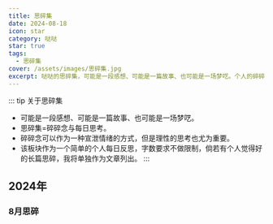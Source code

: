 ```yaml
---
title: 思碎集
date: 2024-08-18
icon: star
category: 哒哒
star: true
tags:
  - 思碎集
cover: /assets/images/思碎集.jpg
excerpt: 哒哒的思碎集，可能是一段感想、可能是一篇故事、也可能是一场梦呓。个人的碎碎念与每日反思板块。
---
```


::: tip 关于思碎集
- 可能是一段感想、可能是一篇故事、也可能是一场梦呓。
- 思碎集=碎碎念与每日思考。
- 碎碎念可以作为一种宣泄情绪的方式，但是理性的思考也尤为重要。
- 该板块作为一个简单的个人每日反思，字数要求不做限制，倘若有个人觉得好的长篇思碎，我将单独作为文章列出。
:::

## 2024年

### 8月思碎

<LittleTalk arr='[
    {"time": "2024-08-18", "content": "今天全国计算机设计大赛人工智能赛道也已经顺利结束了，班上有同学成功拿下了国一，对于他们的付出拿下的成就我表示由衷的祝贺🎉🎉。心里暗暗有些酸痛😎，不过也没有什么特别灰心的，来年再战！"},
	{"time": "2024-08-20", "content": "黑猴今天开测了，祝国产3A游戏越来越多、越来越好，内容也多元化起来！可惜俺没得能力拿下，以后补票。🫡"},
    {"time": "2024-08-20", "content": "黑猴很好玩，使我的金箍棒旋转。家庭共享游玩同学的，无奈打了一晚的佛脸大老鼠（幽魂）。悲哉！"},
    {"time": "2024-08-23", "content": "今天顺利通关黑猴第二章，虎先锋算是给猴头撑死的！"},
	{"time": "2024-08-27", "content": "今天和同学（丁）去看了《异形：夺命舰》，但是不小心买成4D了！影院空旷就四个人，椅子很摇，机箱风很大，感觉有种被异形追着咬的推背感，体验感拉满了！😨😭"},
	{"time": "2024-08-28", "content": "焦焦只是想保护莱利，她有着很强的分析能力和处事计划，但也很弱小。所有的情绪都是为了自己更好，我们不能去束缚禁锢任何一个，去学会爱自己，去善用和发现情绪的价值。——摘想自《头脑特工队2》"},
	{"time":"2024-08-29","content":"今天读完了《认知觉醒》，其中书的结尾是关于写好每日反思的内容，作者特别提到了写每日反思要与碎碎念区别开来，不然就变成了纯粹的情绪宣泄，于是我就在想，是否要取消碎碎念板块，改为每日反思呢？emm…… 还是留下来好了，作为一个情绪的宣泄口吧，同时也可以将每日反思整合进来。我想到了一个好名字，就叫”思碎集“吧"},
	{"time":"2024-08-30 阅读感悟","content":"关于《认知觉醒》一书，给我的启发很多。我认为贯穿全书的一个中心论点就是：结合自己的感性与理性去认知世界。人的大脑分为理性和感性两个脑区，理性有着沉着的处事能力，但缺乏力量，容易被感性打倒；感性拥有原始以来的本能，但缺乏现代社会的长远思考能力。我们要学会将二者结合，利用理性的辩思和感性的驱动力去认识自我、改变自我！同时，书中对于学习和行动做了许多方法论的指导，譬如”早冥读写跑“等方面的知识和方法。重要的是我们要将方法论转化为行动，唯有行动才能带来真正的改变！全书语调自然，作者用通俗的口吻像一位朋友一般讲述自己的思考，令我受益匪浅，在此对周岭先生表示感谢！我将用实际的行动去论证书中的内容。"}
]'></LittleTalk>